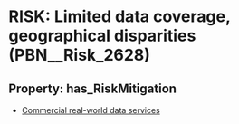# RISK: __Limited data coverage, geographical disparities__ (PBN__Risk_2628)

## Property: has_RiskMitigation

* [Commercial real-world data services](PBN__Mitigation_565)

